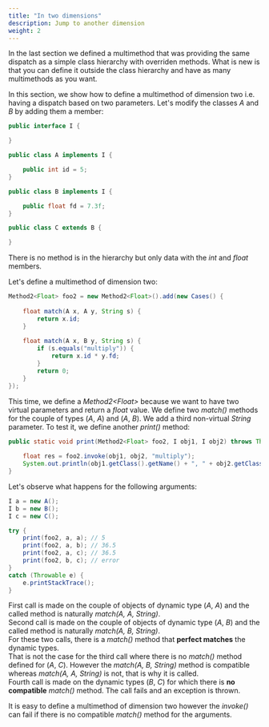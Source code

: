 ```yaml
---
title: "In two dimensions"
description: Jump to another dimension
weight: 2
---
```


In the last section we defined a multimethod that was providing the same dispatch as a simple class hierarchy with overriden methods.
What is new is that you can define it outside the class hierarchy and have as many multimethods as you want.

In this section, we show how to define a multimethod of dimension two i.e. having a dispatch based on two parameters.
Let's modify the classes *A* and *B* by adding them a member:

```java
public interface I {

}

public class A implements I {

	public int id = 5;
}

public class B implements I {

	public float fd = 7.3f;
}

public class C extends B {

}
```

There is no method is in the hierarchy but only data with the *int* and *float* members.

Let's define a multimethod of dimension two:

```java
Method2<Float> foo2 = new Method2<Float>().add(new Cases() {
			
	float match(A x, A y, String s) {
		return x.id;
	}
	
	float match(A x, B y, String s) {
		if (s.equals("multiply")) {
			return x.id * y.fd;
		}
		return 0;
	}
});
```

This time, we define a *Method2&lt;Float&gt;* because we want to have two virtual parameters and return a *float* value.
We define two *match()* methods for the couple of types (*A*, *A*) and (*A*, *B*). We add a third non-virtual *String* parameter.
To test it, we define another *print()* method:

```java
public static void print(Method2<Float> foo2, I obj1, I obj2) throws Throwable {
		
	float res = foo2.invoke(obj1, obj2, "multiply");
	System.out.println(obj1.getClass().getName() + ", " + obj2.getClass().getName() + " -> " + res);
}
```

Let's observe what happens for the following arguments:

```java
I a = new A();
I b = new B();
I c = new C();

try {
	print(foo2, a, a); // 5
	print(foo2, a, b); // 36.5
	print(foo2, a, c); // 36.5
	print(foo2, b, c); // error
}
catch (Throwable e) {
	e.printStackTrace();
} 
```

First call is made on the couple of objects of dynamic type (*A*, *A*) and the called method is naturally *match(A, A, String)*.  
Second call is made on the couple of objects of dynamic type (*A*, *B*) and the called method is naturally *match(A, B, String)*.  
For these two calls, there is a *match()* method that **perfect matches** the dynamic types.  
That is not the case for the third call where there is no *match()* method defined for (*A*, *C*). However the *match(A, B, String)* 
method is compatible whereas *match(A, A, String)* is not, that is why it is called.  
Fourth call is made on the dynamic types (*B*, *C*) for which there is **no compatible** *match()* method. The call fails and an exception is thrown.

It is easy to define a multimethod of dimension two however the *invoke()* can fail if there is no compatible *match()* method for the arguments.
